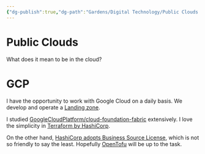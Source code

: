 ```yaml
---
{"dg-publish":true,"dg-path":"Gardens/Digital Technology/Public Clouds.md","permalink":"/gardens/digital-technology/public-clouds/","noteIcon":1}
---
```




# Public Clouds

What does it mean to be in the cloud?


# GCP

I have the opportunity to work with Google Cloud on a daily basis. We develop and operate a [Landing zone](https://cloud.google.com/architecture/landing-zones). 

I studied [GoogleCloudPlatform/cloud-foundation-fabric](https://github.com/GoogleCloudPlatform/cloud-foundation-fabric) extensively. I love the simplicity in [Terraform by HashiCorp](https://www.terraform.io/). 

On the other hand, [HashiCorp adopts Business Source License](https://www.hashicorp.com/blog/hashicorp-adopts-business-source-license), which is not so friendly to say the least. Hopefully [OpenTofu](https://opentofu.org/) will be up to the task.
